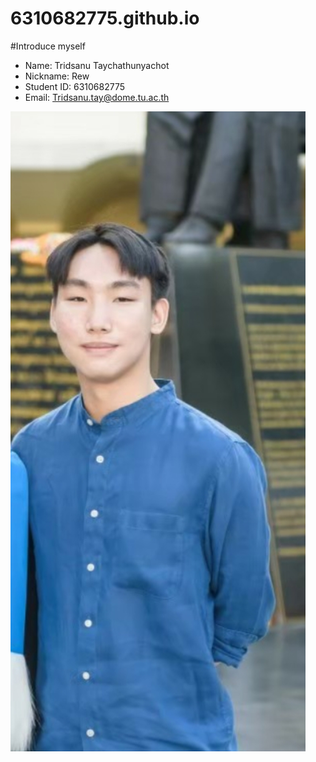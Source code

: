 # 6310682775.github.io

#Introduce myself

- Name: Tridsanu Taychathunyachot
- Nickname: Rew
- Student ID: 6310682775
- Email: Tridsanu.tay@dome.tu.ac.th

![Me](Me.jpg)
